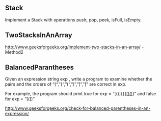 
## Stack
Implement a Stack with operations push, pop, peek, isFull, isEmpty.

## TwoStacksInAnArray
http://www.geeksforgeeks.org/implement-two-stacks-in-an-array/ - Method2

## BalancedParantheses

Given an expression string exp , write a program to examine whether the pairs and the orders of “{“,”}”,”(“,”)”,”[“,”]” are correct in exp. 

For example, the program should print true for exp = “[()]{}{[()()]()}” and false for exp = “[(])”

http://www.geeksforgeeks.org/check-for-balanced-parentheses-in-an-expression/
